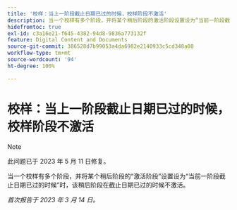 ```yaml
---
title: '校样：当上一阶段截止日期已过的时候，校样阶段不激活'
description: 当一个校样有多个阶段，并将某个稍后阶段的激活阶段设置设为“当前一阶段截止日期已过的时候”时，该稍后阶段在截止日期已过的时候不激活。
hidefromtoc: true
exl-id: c3a16e21-f645-4382-94d8-9836a773132f
feature: Digital Content and Documents
source-git-commit: 386528d7b99053a4da6982e2140933c5cd348a08
workflow-type: tm+mt
source-wordcount: '94'
ht-degree: 100%

---
```


# 校样：当上一阶段截止日期已过的时候，校样阶段不激活

<!--This article is on the WF and WFP TOC-->

>[!NOTE]
>
>此问题已于 2023 年 5 月 11 日修复。

当一个校样有多个阶段，并将某个稍后阶段的“激活阶段”设置设为“当前一阶段截止日期已过的时候”时，该稍后阶段在截止日期已过的时候不激活。

_首次报告于 2023 年 3 月 14 日。_

